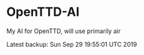 # OpenTTD-AI
My AI for OpenTTD, will use primarily air

Latest backup: Sun Sep 29 19:55:01 UTC 2019
